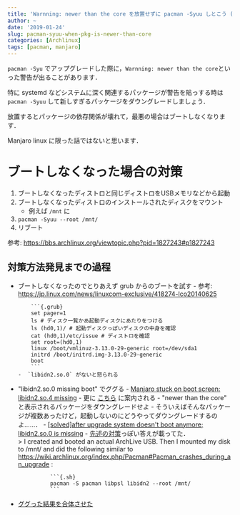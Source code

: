 ```yaml
---
title: 'Warnning: newer than the core を放置せずに pacman -Syuu しとこう (Manjaro linux)'
author: ~
date: '2019-01-24'
slug: pacman-syuu-when-pkg-is-newer-than-core
categories: [Archlinux]
tags: [pacman, manjaro]
---
```


`pacman -Syu` でアップグレードした際に，`Warnning: newer than the core`といった警告が出ることがあります．

特に systemd などシステムに深く関連するパッケージが警告を貼っする時は `pacman -Syuu` して新しすぎるパッケージをダウングレードしましょう．

放置するとパッケージの依存関係が壊れて，最悪の場合はブートしなくなります．

Manjaro linux に限った話ではないと思います．

# ブートしなくなった場合の対策

1. ブートしなくなったディストロと同じディストロをUSBメモリなどから起動
1. ブートしなくなったディストロのインストールされたディスクをマウント
    - 例えば `/mnt` に
1. `pacman -Syuu --root /mnt/`
1. リブート

参考: https://bbs.archlinux.org/viewtopic.php?pid=1827243#p1827243

## 対策方法発見までの過程

- ブートしなくなったのでとりあえず grub からのブートを試す
      - 参考: https://jp.linux.com/news/linuxcom-exclusive/418274-lco20140625

          ```{.grub}
          set pager=1
          ls # ディスク一覧かあ起動ディスクにあたりをつける
          ls (hd0,1)/ # 起動ディスクっぽいディスクの中身を確認
          cat (hd0,1)/etc/issue # ディストロを確認
          set root=(hd0,1)
          linux /boot/vmlinuz-3.13.0-29-generic root=/dev/sda1
          initrd /boot/initrd.img-3.13.0-29-generic
          boot
          ```
      -  `libidn2.so.0` がないと怒られる
- "libidn2.so.0 missing boot" でググる
      - [Manjaro stuck on boot screen: libidn2.so.4 missing](https://forum.manjaro.org/t/manjaro-stuck-on-boot-screen-libidn2-so-4-missing/72999)
          - 更に [こちら](https://forum.manjaro.org/t/stable-update-2019-01-23-kernels-mesa-browsers-nvidia-deepin-virtualbox/72986) に案内される
              - "newer than the core" と表示されるパッケージをダウングレードせよ
              - そういえばそんなパッケージが複数あったけど，起動しないのにどうやってダウングレードするのよ……．
        - [\[solved\]after upgrade  system doesn't boot anymore; libidn2.so.0 is missing](https://bbs.archlinux.org/viewtopic.php?pid=1827243#p1827243)
            - [先述の対策](#ブートしなくなった場合の対策)っぽい答えが載ってた．\
            > I created and booted an actual ArchLive USB. Then I mounted my disk to /mnt/ and did the following similar to https://wiki.archlinux.org/index.php/Pacman#Pacman_crashes_during_an_upgrade :
              
                ```{.sh}
                pacman -S pacman libpsl libidn2 --root /mnt/
                ```
- [ググった結果を合体させた](#ブートしなくなった場合の対策)

